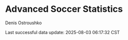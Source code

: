 # Advanced Soccer Statistics
Denis Ostroushko

<!-- gfm -->

Last successful data update: 2025-08-03 06:17:32 CST
